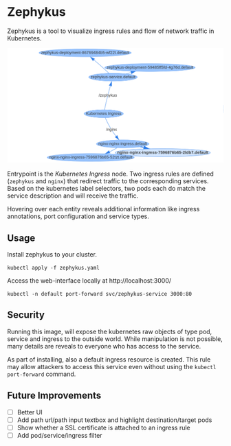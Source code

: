 # Zephykus

Zephykus is a tool to visualize ingress rules and flow of network traffic in Kubernetes.

![README_demo.png](README_demo.png)

Entrypoint is the *Kubernetes Ingress* node. Two ingress rules are defined (`zephykus` and `nginx`) that redirect traffic to the corresponding services. Based on the kubernetes label selectors, two pods each do match the service description and will receive the traffic.

Hovering over each entity reveals additional information like ingress annotations, port configuration and service types.

## Usage

Install zephykus to your cluster.
```
kubectl apply -f zephykus.yaml
```

Access the web-interface locally at http://localhost:3000/
```
kubectl -n default port-forward svc/zephykus-service 3000:80
```

## Security

Running this image, will expose the kubernetes raw objects of type pod, service and ingress to the outside world. While manipulation is not possible, many details are reveals to everyone who has access to the service.

As part of installing, also a default ingress resource is created. This rule may allow attackers to access this service even without using the `kubectl port-forward` command.

## Future Improvements

- [ ] Better UI
- [ ] Add path url/path input textbox and highlight destination/target pods
- [ ] Show whether a SSL certificate is attached to an ingress rule
- [ ] Add pod/service/ingress filter
